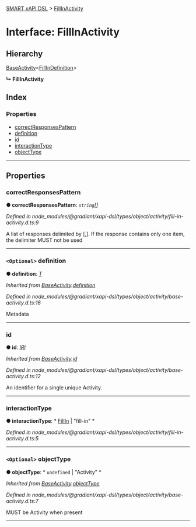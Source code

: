 [SMART xAPI DSL](../README.md) > [FillInActivity](../interfaces/fillinactivity.md)

# Interface: FillInActivity

## Hierarchy

 [BaseActivity](baseactivity.md)<[FillInDefinition](fillindefinition.md)>

**↳ FillInActivity**

## Index

### Properties

* [correctResponsesPattern](fillinactivity.md#correctresponsespattern)
* [definition](fillinactivity.md#definition)
* [id](fillinactivity.md#id)
* [interactionType](fillinactivity.md#interactiontype)
* [objectType](fillinactivity.md#objecttype)

---

## Properties

<a id="correctresponsespattern"></a>

###  correctResponsesPattern

**● correctResponsesPattern**: *`string`[]*

*Defined in node_modules/@gradiant/xapi-dsl/types/object/activity/fill-in-activity.d.ts:9*

A list of responses delimited by \[,\]. If the response contains only one item, the delimiter MUST not be used

___
<a id="definition"></a>

### `<Optional>` definition

**● definition**: *[T]()*

*Inherited from [BaseActivity](baseactivity.md).[definition](baseactivity.md#definition)*

*Defined in node_modules/@gradiant/xapi-dsl/types/object/activity/base-activity.d.ts:16*

Metadata

___
<a id="id"></a>

###  id

**● id**: *[IRI](../#iri)*

*Inherited from [BaseActivity](baseactivity.md).[id](baseactivity.md#id)*

*Defined in node_modules/@gradiant/xapi-dsl/types/object/activity/base-activity.d.ts:12*

An identifier for a single unique Activity.

___
<a id="interactiontype"></a>

###  interactionType

**● interactionType**: * [FillIn](../enums/interactiontype.md#fillin) &#124; "fill-in"
*

*Defined in node_modules/@gradiant/xapi-dsl/types/object/activity/fill-in-activity.d.ts:5*

___
<a id="objecttype"></a>

### `<Optional>` objectType

**● objectType**: * `undefined` &#124; "Activity"
*

*Inherited from [BaseActivity](baseactivity.md).[objectType](baseactivity.md#objecttype)*

*Defined in node_modules/@gradiant/xapi-dsl/types/object/activity/base-activity.d.ts:7*

MUST be Activity when present

___

